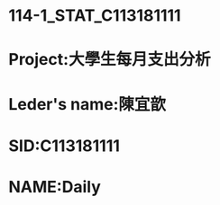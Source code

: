 # 114-1_STAT_C113181111
# Project:大學生每月支出分析
# Leder's name:陳宜歆
# SID:C113181111
# NAME:Daily                                                                                                                                                                                                                                                                                                                                                                                                                                                                                        

